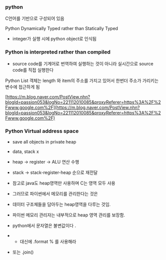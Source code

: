 ### python 

C언어를 기반으로 구성되어 있음 

Python Dynamically Typed rather than Statically Typed 

- integer가 실행 시에 python object로 인식됨

### Python is interpreted rather than compiled

- source code를 기계어로 번역하여 실행하는 것이 아니라 실시간으로 source code를 직접 실행한다

Python List 객체는 length 와 item의 주소를 가지고 있어서 한번더 주소가 가리키는 변수에 접근하게 됨 

[https://m.blog.naver.com/PostView.nhn?blogId=passion053&logNo=221112010085&proxyReferer=https%3A%2F%2Fwww.google.com%2F](https://m.blog.naver.com/PostView.nhn?blogId=passion053&logNo=221112010085&proxyReferer=https%3A%2F%2Fwww.google.com%2F)

### Python Virtual address space

- save all objects in private heap
- data, stack x
- heap → register → ALU 연산 수행
- stack → stack-register-heap 순으로 재전달
- 참고로 java도 heap영역만 사용하며 C는 영역 모두 사용
- 그러므로 파이썬에서 메모리를 관리한다는 것은
- 데이터 구조체들을 담아두는 heap영역을 다루는 것임.
- 파이썬 메모리 관리자는 내부적으로 heap 영역 관리를 보장함.

- python에서 문자열은 불변값이다 .
- + 대신에 .format % 를 사용해라
- 또는 .join()

